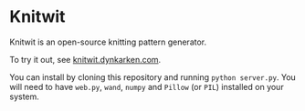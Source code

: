 Knitwit
================

Knitwit is an open-source knitting pattern generator.

To try it out, see [knitwit.dynkarken.com](http://knitwit.dynkarken.com).

You can install by cloning this repository and running ```python server.py```. You will need to have ```web.py```, ```wand```, ```numpy``` and ```Pillow``` (or ```PIL```) installed on your system.
